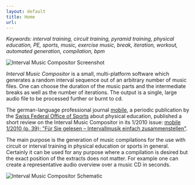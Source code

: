 ```yaml
---
layout: default
title: Home
url: 
---
```


*Keywords:* _interval training, circuit training, pyramid training, physical education, PE, sports, music, exercise music, break, iteration, workout, automated generation, compilation, bpm_

![Interval Music Compositor Screenshot](/interval-music-compositor/img/imc_screenshot_small.jpg)

*Interval Music Compositor* is a small, multi-platform software which generates a random interval sequence out of an arbitrary number of music files. One can choose the duration of the music parts and the intermediate breaks as well as the number of iterations. The output is a single, large audio file to be processed further or burnt to cd.

The german-language professional journal [mobile](http://www.mobilesport.ch/), a periodic publication by the [Swiss Federal Office of Sports](http://www.baspo.admin.ch/) about physical education, published a short review on the Interval Music Compositor in its 1/2010 issue:
[mobile 1/2010 (p. 39); "Für Sie gelesen – Intervallmusik einfach zusammenstellen"](/interval-music-compositor/img/mobile_2010_01_d_s39_mediathek_interval_music_compositor.pdf).

The main purpose is the generation of music compilations for the use with circuit or interval training in physical education or sports in general. Certainly it can be used for any purpose where a compilation is desired but the exact position of the extracts does not matter. For example one can create a representative audio overview over a music CD in seconds.

![Interval Music Compositor Schematic](/interval-music-compositor/img/imc_schematic.png)
